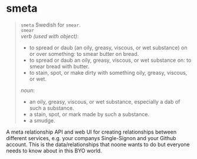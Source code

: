 # smeta

> `smeta` Swedish for `smear`.<br>
> `smear`<br>
> *verb (used with object)*:
> * to spread or daub (an oily, greasy, viscous, or wet substance) on or over something: to smear butter on bread.
> * to spread or daub an oily, greasy, viscous, or wet substance on: to smear bread with butter.
> * to stain, spot, or make dirty with something oily, greasy, viscous, or wet.<br>
>
> *noun*:
> * an oily, greasy, viscous, or wet substance, especially a dab of such a substance.
> * a stain, spot, or mark made by such a substance.
> * a smudge.

A meta relationship API and web UI for creating relationships between different services, e.g. your
companys Single-Signon and your Github account. This is the data/relationships that noone wants to
do but everyone needs to know about in this BYO world.
